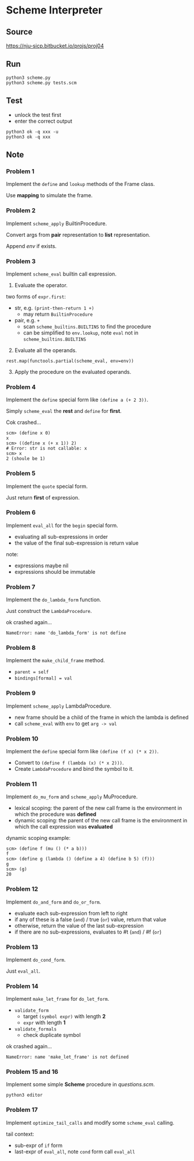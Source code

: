 # Scheme Interpreter

## Source

https://nju-sicp.bitbucket.io/projs/proj04

## Run

```commandline
python3 scheme.py
python3 scheme.py tests.scm
```

## Test

- unlock the test first
- enter the correct output

```commandline
python3 ok -q xxx -u
python3 ok -q xxx
```

## Note

### Problem 1

Implement the `define` and `lookup` methods of the Frame class.

Use **mapping** to simulate the frame.

### Problem 2

Implement `scheme_apply` BuiltinProcedure.

Convert args from **pair** representation to **list** representation.

Append *env* if exists.

### Problem 3

Implement `scheme_eval` builtin call expression.

1. Evaluate the operator.

two forms of `expr.first`:

- str, e.g. `(print-then-return 1 +)`
  - may return `BuiltinProcedure`
- pair, e.g. `+`
  - scan `scheme_builtins.BUILTINS` to find the procedure
  - can be simplified to `env.lookup`, note `eval` not in `scheme_builtins.BUILTINS`

2. Evaluate all the operands.

`rest.map(functools.partial(scheme_eval, env=env))`

3. Apply the procedure on the evaluated operands.

### Problem 4

Implement the `define` special form like `(define a (+ 2 3))`.

Simply `scheme_eval` the **rest** and `define` for **first**.

Cok crashed...

```
scm> (define x 0)
x
scm> ((define x (+ x 1)) 2)
# Error: str is not callable: x
scm> x
2 (shoule be 1)
```

### Problem 5

Implement the `quote` special form.

Just return **first** of expression.

### Problem 6

Implement `eval_all` for the `begin` special form.

- evaluating all sub-expressions in order
- the value of the final sub-expression is return value

note:

- expressions maybe nil
- expressions should be immutable

### Problem 7

Implement the `do_lambda_form` function.

Just construct the `LambdaProcedure`.

ok crashed again...

```
NameError: name 'do_lambda_form' is not define
```

### Problem 8

Implement the `make_child_frame` method.

- `parent = self`
- `bindings[formal] = val`

### Problem 9

Implement `scheme_apply` LambdaProcedure.

- new frame should be a child of the frame in which the lambda is defined
- call `scheme_eval` with `env` to get `arg -> val`

### Problem 10

Implement the `define` special form like `(define (f x) (* x 2))`.

- Convert to `(define f (lambda (x) (* x 2)))`. 
- Create `LambdaProcedure` and bind the symbol to it.

### Problem 11

Implement `do_mu_form` and `scheme_apply` MuProcedure.

- lexical scoping: the parent of the new call frame is the environment in which the procedure was **defined**
- dynamic scoping: the parent of the new call frame is the environment in which the call expression was **evaluated**

dynamic scoping example:

```
scm> (define f (mu () (* a b)))
f
scm> (define g (lambda () (define a 4) (define b 5) (f)))
g
scm> (g)
20
```

### Problem 12

Implement `do_and_form` and `do_or_form`.

- evaluate each sub-expression from left to right
- if any of these is a false (`and`) / true (`or`) value, return that value
- otherwise, return the value of the last sub-expression
- if there are no sub-expressions, evaluates to #t (`and`) / #f (`or`)

### Problem 13

Implement `do_cond_form`.

Just `eval_all`.

### Problem 14

Implement `make_let_frame` for `do_let_form`.

- `validate_form`
  - target `(symbol expr)` with length **2**
  - `expr` with length **1**
- `validate_formals`
  - check duplicate symbol

ok crashed again...

```
NameError: name 'make_let_frame' is not defined
```

### Problem 15 and 16

Implement some simple **Scheme** procedure in *questions.scm*.

```commandline
python3 editor
```

### Problem 17

Implement `optimize_tail_calls` and modify some `scheme_eval` calling.

tail context:

- sub-expr of `if` form
- last-expr of `eval_all`, note `cond` form call `eval_all`